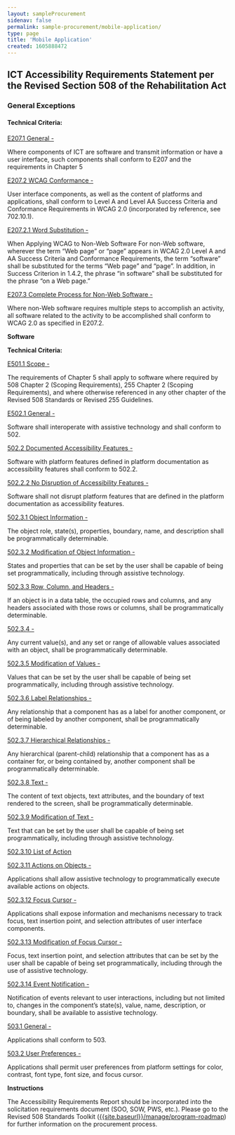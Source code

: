 ```yaml
---
layout: sampleProcurement 
sidenav: false 
permalink: sample-procurement/mobile-application/
type: page
title: 'Mobile Application'
created: 1605888472
---
```


## **ICT Accessibility Requirements Statement per the Revised Section 508 of the Rehabilitation Act**

### **General Exceptions**

#### **Technical Criteria:**

[E207.1 General -][1]

Where components of ICT are software and transmit information or have a user interface, such components shall conform to E207 and the requirements in Chapter 5

[E207.2 WCAG Conformance -][1]

User interface components, as well as the content of platforms and applications, shall conform to Level A and Level AA Success Criteria and Conformance Requirements in WCAG 2.0 (incorporated by reference, see 702.10.1).

[E207.2.1 Word Substitution -][1]

When Applying WCAG to Non-Web Software For non-Web software, wherever the term “Web page” or “page” appears in WCAG 2.0 Level A and AA Success Criteria and Conformance Requirements, the term “software” shall be substituted for the terms “Web page” and “page”. In addition, in Success Criterion in 1.4.2, the phrase “in software” shall be substituted for the phrase “on a Web page.”

[E207.3 Complete Process for Non-Web Software -][1]

Where non-Web software requires multiple steps to accomplish an activity, all software related to the activity to be accomplished shall conform to WCAG 2.0 as specified in E207.2.

**Software**

**Technical Criteria:**

[E501.1 Scope -][2]

The requirements of Chapter 5 shall apply to software where required by 508 Chapter 2 (Scoping Requirements), 255 Chapter 2 (Scoping Requirements), and where otherwise referenced in any other chapter of the Revised 508 Standards or Revised 255 Guidelines.

[E502.1 General -][3]

Software shall interoperate with assistive technology and shall conform to 502.

[502.2 Documented Accessibility Features -][4]

Software with platform features defined in platform documentation as accessibility features shall conform to 502.2.

[502.2.2 No Disruption of Accessibility Features -][4]

Software shall not disrupt platform features that are defined in the platform documentation as accessibility features.

[502.3.1 Object Information -][4]

The object role, state(s), properties, boundary, name, and description shall be programmatically determinable.

[502.3.2 Modification of Object Information -][5]

States and properties that can be set by the user shall be capable of being set programmatically, including through assistive technology.

[502.3.3 Row, Column, and Headers -][5]

If an object is in a data table, the occupied rows and columns, and any headers associated with those rows or columns, shall be programmatically determinable.

[502.3.4 -][5]

Any current value(s), and any set or range of allowable values associated with an object, shall be programmatically determinable.

[502.3.5 Modification of Values -][5]

Values that can be set by the user shall be capable of being set programmatically, including through assistive technology.

[502.3.6 Label Relationships -][6]

Any relationship that a component has as a label for another component, or of being labeled by another component, shall be programmatically determinable.

[502.3.7 Hierarchical Relationships -][6]

Any hierarchical (parent-child) relationship that a component has as a container for, or being contained by, another component shall be programmatically determinable.

[502.3.8 Text -][6]

The content of text objects, text attributes, and the boundary of text rendered to the screen, shall be programmatically determinable.

[502.3.9 Modification of Text -][6]

Text that can be set by the user shall be capable of being set programmatically, including through assistive technology.

[502.3.10 List of Action][6]

[502.3.11 Actions on Objects -][7]

Applications shall allow assistive technology to programmatically execute available actions on objects.

[502.3.12 Focus Cursor -][7]

Applications shall expose information and mechanisms necessary to track focus, text insertion point, and selection attributes of user interface components.

[502.3.13 Modification of Focus Cursor -][7]

Focus, text insertion point, and selection attributes that can be set by the user shall be capable of being set programmatically, including through the use of assistive technology.

[502.3.14 Event Notification -][7]

Notification of events relevant to user interactions, including but not limited to, changes in the component’s state(s), value, name, description, or boundary, shall be available to assistive technology.

[503.1 General -][8]

Applications shall conform to 503.

[503.2 User Preferences -][8]

Applications shall permit user preferences from platform settings for color, contrast, font type, font size, and focus cursor.

**Instructions**

The Accessibility Requirements Report should be incorporated into the solicitation requirements document (SOO, SOW, PWS, etc.). Please go to the Revised 508 Standards Toolkit&nbsp;([{{site.baseurl}}/manage/program-roadmap][9]) for further information on the procurement process.

 [1]: {{site.baseurl}}/ict-accessibility#e207_1__e207_2__e207_3
 [2]: {{site.baseurl}}/ict-accessibility#e501_1_scope
 [3]: {{site.baseurl}}/ict-accessibility#e502_1_general
 [4]: {{site.baseurl}}/ict-accessibility#e502_2__e502_2_2__e502_3_1
 [5]: {{site.baseurl}}/ict-accessibility#502_3_2__502_3_3__502_3_4__502_3_5
 [6]: {{site.baseurl}}/ict-accessibility#502_3_6__502_3_7__502_3_8__502_3_9__502_3_10
 [7]: {{site.baseurl}}/ict-accessibility#502_3_11__502_3_12__502_3_13__502_3_14
 [8]: {{site.baseurl}}/ict-accessibility#503_1__503_2
 [9]: {{site.baseurl}}/manage/program-roadmap